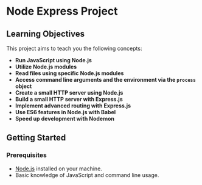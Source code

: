 # Node Express Project

## Learning Objectives

This project aims to teach you the following concepts:

- **Run JavaScript using Node.js**
- **Utilize Node.js modules**
- **Read files using specific Node.js modules**
- **Access command line arguments and the environment via the `process` object**
- **Create a small HTTP server using Node.js**
- **Build a small HTTP server with Express.js**
- **Implement advanced routing with Express.js**
- **Use ES6 features in Node.js with Babel**
- **Speed up development with Nodemon**

## Getting Started

### Prerequisites

- [Node.js](https://nodejs.org/) installed on your machine.
- Basic knowledge of JavaScript and command line usage.

